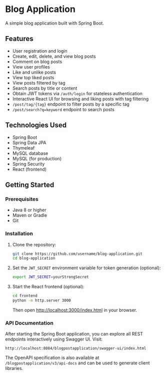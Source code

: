 # Blog Application

A simple blog application built with Spring Boot.

## Features

- User registration and login
- Create, edit, delete, and view blog posts
- Comment on blog posts
- View user profiles
- Like and unlike posts
- View top liked posts
- View posts filtered by tag
- Search posts by title or content
- Obtain JWT tokens via `/auth/login` for stateless authentication
- Interactive React UI for browsing and liking posts with tag filtering
- `/post/tag/{tag}` endpoint to filter posts by a specific tag
- `/post/search?q=keyword` endpoint to search posts

## Technologies Used

- Spring Boot
- Spring Data JPA
- Thymeleaf
- MySQL database
- MySQL (for production)
- Spring Security
- React (frontend)

## Getting Started

### Prerequisites

- Java 8 or higher
- Maven or Gradle
- Git

### Installation

1. Clone the repository:
   ```sh
   git clone https://github.com/username/blog-application.git
   cd blog-application
   ```

2. Set the `JWT_SECRET` environment variable for token generation (optional):
   ```sh
   export JWT_SECRET=yourStrongSecret
   ```

3. Start the React frontend (optional):
   ```sh
   cd frontend
   python -m http.server 3000
   ```
   Then open [http://localhost:3000/index.html](http://localhost:3000/index.html) in your browser.

### API Documentation

After starting the Spring Boot application, you can explore all REST endpoints interactively using Swagger UI. Visit:

```
http://localhost:8084/blogpostapplication/swagger-ui/index.html
```

The OpenAPI specification is also available at `/blogpostapplication/v3/api-docs` and can be used to generate client libraries.
